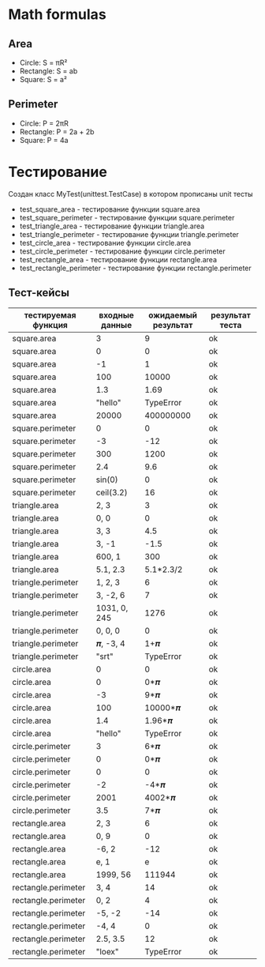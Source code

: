 # Math formulas
## Area
- Circle: S = πR²
- Rectangle: S = ab
- Square: S = a²

## Perimeter
- Circle: P = 2πR
- Rectangle: P = 2a + 2b
- Square: P = 4a

# Тестирование
Создан класс MyTest(unittest.TestCase) в котором прописаны unit тесты
+ test_square_area - тестирование функции square.area
+ test_square_perimeter - тестирование функции square.perimeter
+ test_triangle_area - тестирование функции triangle.area
+ test_triangle_perimeter - тестирование функции triangle.perimeter
+ test_circle_area - тестирование функции circle.area
+ test_circle_perimeter - тестирование функции circle.perimeter
+ test_rectangle_area - тестирование функции rectangle.area
+ test_rectangle_perimeter - тестирование функции rectangle.perimeter
## Тест-кейсы
<table>
  <thead>
    <tr>
      <th>тестируемая функция</th>
      <th>входные данные</th>
      <th>ожидаемый результат</th>
      <th>результат теста</th>
    </tr>

  </thead>
  <tbody>
    <tr>
      <td>square.area</td>
      <td>3</td>
      <td>9</td>
      <td>ok</td>
    </tr>
    <tr>
      <td>square.area</td>
      <td>0</td>
      <td>0</td>
      <td>ok</td>
    </tr>
    <tr>
      <td>square.area</td>
      <td>-1</td>
      <td>1</td>
      <td>ok</td>
    </tr>
    <tr>
      <td>square.area</td>
      <td>100</td>
      <td>10000</td>
      <td>ok</td>
    </tr>
    <tr>
      <td>square.area</td>
      <td>1.3</td>
      <td>1.69</td>
      <td>ok</td>
    </tr>
    <tr>
      <td>square.area</td>
      <td>"hello"</td>
      <td>TypeError</td>
      <td>ok</td>
    </tr>
    <tr>
      <td>square.area</td>
      <td>20000</td>
      <td>400000000</td>
      <td>ok</td>
    </tr>
    <tr>
      <td>square.perimeter</td>
      <td>0</td>
      <td>0</td>
      <td>ok</td>
    </tr>
    <tr>
      <td>square.perimeter</td>
      <td>-3</td>
      <td>-12</td>
      <td>ok</td>
    </tr>
    <tr>
      <td>square.perimeter</td>
      <td>300</td>
      <td>1200</td>
      <td>ok</td>
    </tr>
    <tr>
      <td>square.perimeter</td>
      <td>2.4</td>
      <td>9.6</td>
      <td>ok</td>
    </tr>
    <tr>
      <td>square.perimeter</td>
      <td>sin(0)</td>
      <td>0</td>
      <td>ok</td>
    </tr>
    <tr>
      <td>square.perimeter</td>
      <td>ceil(3.2)</td>
      <td>16</td>
      <td>ok</td>
    </tr>
    <tr>
      <td>triangle.area</td>
      <td>2, 3</td>
      <td>3</td>
      <td>ok</td>
    </tr>
    <tr>
      <td>triangle.area</td>
      <td>0, 0</td>
      <td>0</td>
      <td>ok</td>
    </tr>
    <tr>
      <td>triangle.area</td>
      <td>3, 3</td>
      <td>4.5</td>
      <td>ok</td>
    </tr>
    <tr>
      <td>triangle.area</td>
      <td>3, -1</td>
      <td>-1.5</td>
      <td>ok</td>
    </tr>
    <tr>
      <td>triangle.area</td>
      <td>600, 1</td>
      <td>300</td>
      <td>ok</td>
    </tr>
    <tr>
      <td>triangle.area</td>
      <td>5.1, 2.3</td>
      <td>5.1*2.3/2</td>
      <td>ok</td>
    </tr>
    <tr>
      <td>triangle.perimeter</td>
      <td>1, 2, 3</td>
      <td>6</td>
      <td>ok</td>
    </tr>
    <tr>
      <td>triangle.perimeter</td>
      <td>3, -2, 6</td>
      <td>7</td>
      <td>ok</td>
    </tr>
    <tr>
      <td>triangle.perimeter</td>
      <td>1031, 0, 245</td>
      <td>1276</td>
      <td>ok</td>
    </tr>
    <tr>
      <td>triangle.perimeter</td>
      <td>0, 0, 0</td>
      <td>0</td>
      <td>ok</td>
    </tr>
    <tr>
      <td>triangle.perimeter</td>
      <td>𝝅, -3, 4</td>
      <td>1+𝝅</td>
      <td>ok</td>
    </tr>
    <tr>
      <td>triangle.perimeter</td>
      <td>"srt"</td>
      <td>TypeError</td>
      <td>ok</td>
    </tr>
    <tr>
      <td>circle.area</td>
      <td>0</td>
      <td>0</td>
      <td>ok</td>
    </tr>
    <tr>
      <td>circle.area</td>
      <td>0</td>
      <td>0*𝝅</td>
      <td>ok</td>
    </tr>
    <tr>
      <td>circle.area</td>
      <td>-3</td>
      <td>9*𝝅</td>
      <td>ok</td>
    </tr>
    <tr>
      <td>circle.area</td>
      <td>100</td>
      <td>10000*𝝅</td>
      <td>ok</td>
    </tr>
    <tr>
      <td>circle.area</td>
      <td>1.4</td>
      <td>1.96*𝝅</td>
      <td>ok</td>
    </tr>
    <tr>
      <td>circle.area</td>
      <td>"hello"</td>
      <td>TypeError</td>
      <td>ok</td>
    </tr>
    <tr>
      <td>circle.perimeter</td>
      <td>3</td>
      <td>6*𝝅</td>
      <td>ok</td>
    </tr>
    <tr>
      <td>circle.perimeter</td>
      <td>0</td>
      <td>0*𝝅</td>
      <td>ok</td>
    </tr>
    <tr>
      <td>circle.perimeter</td>
      <td>0</td>
      <td>0</td>
      <td>ok</td>
    </tr>
    <tr>
      <td>circle.perimeter</td>
      <td>-2</td>
      <td>-4*𝝅</td>
      <td>ok</td>
    </tr>
    <tr>
      <td>circle.perimeter</td>
      <td>2001</td>
      <td>4002*𝝅</td>
      <td>ok</td>
    </tr>
    <tr>
      <td>circle.perimeter</td>
      <td>3.5</td>
      <td>7*𝝅</td>
      <td>ok</td>
    </tr>
    <tr>
      <td>rectangle.area</td>
      <td>2, 3</td>
      <td>6</td>
      <td>ok</td>
    </tr>
    <tr>
      <td>rectangle.area</td>
      <td>0, 9</td>
      <td>0</td>
      <td>ok</td>
    </tr>
    <tr>
      <td>rectangle.area</td>
      <td>-6, 2</td>
      <td>-12</td>
      <td>ok</td>
    </tr>
    <tr>
      <td>rectangle.area</td>
      <td>e, 1</td>
      <td>e</td>
      <td>ok</td>
    </tr>
    <tr>
      <td>rectangle.area</td>
      <td>1999, 56</td>
      <td>111944</td>
      <td>ok</td>
    </tr>
    <tr>
      <td>rectangle.perimeter</td>
      <td>3, 4</td>
      <td>14</td>
      <td>ok</td>
    </tr>
    <tr>
      <td>rectangle.perimeter</td>
      <td>0, 2</td>
      <td>4</td>
      <td>ok</td>
    </tr>
    <tr>
      <td>rectangle.perimeter</td>
      <td>-5, -2</td>
      <td>-14</td>
      <td>ok</td>
    </tr>
    <tr>
      <td>rectangle.perimeter</td>
      <td>-4, 4</td>
      <td>0</td>
      <td>ok</td>
    </tr>
    <tr>
      <td>rectangle.perimeter</td>
      <td>2.5, 3.5</td>
      <td>12</td>
      <td>ok</td>
    </tr>
    <tr>
      <td>rectangle.perimeter</td>
      <td>"loex"</td>
      <td>TypeError</td>
      <td>ok</td>
    </tr>
  </tbody>
</table>
